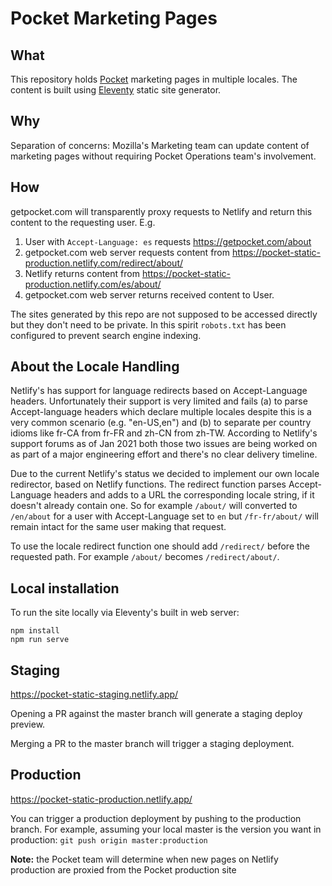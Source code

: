 # Pocket Marketing Pages

## What

This repository holds [Pocket](https://getpocket.com) marketing pages in multiple locales. The content is built using [Eleventy](https://www.11ty.dev/) static site generator.

## Why

Separation of concerns: Mozilla's Marketing team can update content of marketing pages without requiring Pocket Operations team's involvement.

## How

getpocket.com will transparently proxy requests to Netlify and return this content to the requesting user. E.g.

1.  User with `Accept-Language: es` requests https://getpocket.com/about
2.  getpocket.com web server requests content from https://pocket-static-production.netlify.com/redirect/about/
3.  Netlify returns content from https://pocket-static-production.netlify.com/es/about/
4.  getpocket.com web server returns received content to User.

The sites generated by this repo are not supposed to be accessed directly but they don't need to be private. In this spirit `robots.txt` has been configured to prevent search engine indexing.

## About the Locale Handling

Netlify's has support for language redirects based on Accept-Language headers. Unfortunately their support is very limited and fails (a) to parse Accept-language headers which declare multiple locales despite this is a very common scenario (e.g. "en-US,en") and (b) to separate per country idioms like fr-CA from fr-FR and zh-CN from zh-TW. According to Netlify's support forums as of Jan 2021 both those two issues are being worked on as part of a major engineering effort and there's no clear delivery timeline.

Due to the current Netlify's status we decided to implement our own locale redirector, based on Netlify functions. The redirect function parses Accept-Language headers and adds to a URL the corresponding locale string, if it doesn't already contain one. So for example `/about/` will converted to `/en/about` for a user with Accept-Language set to `en` but `/fr-fr/about/` will remain intact for the same user making that request.

To use the locale redirect function one should add `/redirect/` before the requested path. For example `/about/` becomes `/redirect/about/`.

## Local installation

To run the site locally via Eleventy's built in web server:

```
npm install
npm run serve
```

## Staging

https://pocket-static-staging.netlify.app/

Opening a PR against the master branch will generate a staging deploy preview.

Merging a PR to the master branch will trigger a staging deployment.

## Production

https://pocket-static-production.netlify.app/

You can trigger a production deployment by pushing to the production branch. For example, assuming your local master is the version you want in production: `git push origin master:production`

**Note:** the Pocket team will determine when new pages on Netlify production are proxied from the Pocket production site
